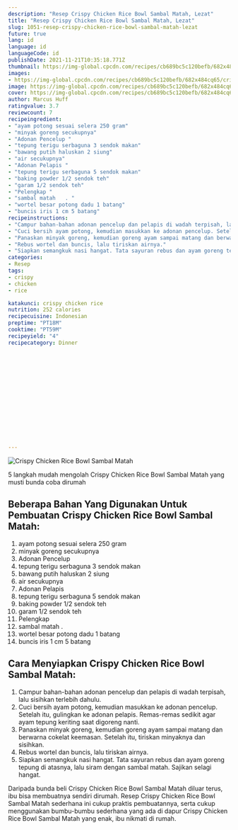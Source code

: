 ```yaml
---
description: "Resep Crispy Chicken Rice Bowl Sambal Matah, Lezat"
title: "Resep Crispy Chicken Rice Bowl Sambal Matah, Lezat"
slug: 1051-resep-crispy-chicken-rice-bowl-sambal-matah-lezat
future: true
lang: id
language: id
languageCode: id
publishDate: 2021-11-21T10:35:18.771Z 
thumbnail: https://img-global.cpcdn.com/recipes/cb689bc5c120befb/682x484cq65/crispy-chicken-rice-bowl-sambal-matah-foto-resep-utama.png
images:
- https://img-global.cpcdn.com/recipes/cb689bc5c120befb/682x484cq65/crispy-chicken-rice-bowl-sambal-matah-foto-resep-utama.png
image: https://img-global.cpcdn.com/recipes/cb689bc5c120befb/682x484cq65/crispy-chicken-rice-bowl-sambal-matah-foto-resep-utama.png
cover: https://img-global.cpcdn.com/recipes/cb689bc5c120befb/682x484cq65/crispy-chicken-rice-bowl-sambal-matah-foto-resep-utama.png
author: Marcus Huff
ratingvalue: 3.7
reviewcount: 7
recipeingredient:
- "ayam potong sesuai selera 250 gram"
- "minyak goreng secukupnya"
- "Adonan Pencelup "
- "tepung terigu serbaguna 3 sendok makan"
- "bawang putih haluskan 2 siung"
- "air secukupnya"
- "Adonan Pelapis "
- "tepung terigu serbaguna 5 sendok makan"
- "baking powder 1/2 sendok teh"
- "garam 1/2 sendok teh"
- "Pelengkap "
- "sambal matah   . "
- "wortel besar potong dadu 1 batang"
- "buncis iris 1 cm 5 batang"
recipeinstructions:
- "Campur bahan-bahan adonan pencelup dan pelapis di wadah terpisah, lalu sisihkan terlebih dahulu."
- "Cuci bersih ayam potong, kemudian masukkan ke adonan pencelup. Setelah itu, gulingkan ke adonan pelapis. Remas-remas sedikit agar ayam tepung keriting saat digoreng nanti."
- "Panaskan minyak goreng, kemudian goreng ayam sampai matang dan berwarna cokelat keemasan. Setelah itu, tiriskan minyaknya dan sisihkan."
- "Rebus wortel dan buncis, lalu tiriskan airnya."
- "Siapkan semangkuk nasi hangat. Tata sayuran rebus dan ayam goreng tepung di atasnya, lalu siram dengan sambal matah. Sajikan selagi hangat."
categories:
- Resep
tags:
- crispy
- chicken
- rice

katakunci: crispy chicken rice 
nutrition: 252 calories
recipecuisine: Indonesian
preptime: "PT18M"
cooktime: "PT59M"
recipeyield: "4"
recipecategory: Dinner


     
    
    
    
    
    
    
    
    
    
    
      
    
---
```



![Crispy Chicken Rice Bowl Sambal Matah](https://img-global.cpcdn.com/recipes/cb689bc5c120befb/682x484cq65/crispy-chicken-rice-bowl-sambal-matah-foto-resep-utama.png)

5 langkah mudah mengolah  Crispy Chicken Rice Bowl Sambal Matah yang musti bunda coba dirumah

<!--inarticleads1-->

## Beberapa Bahan Yang Digunakan Untuk Pembuatan Crispy Chicken Rice Bowl Sambal Matah:

1. ayam potong sesuai selera 250 gram
1. minyak goreng secukupnya
1. Adonan Pencelup 
1. tepung terigu serbaguna 3 sendok makan
1. bawang putih haluskan 2 siung
1. air secukupnya
1. Adonan Pelapis 
1. tepung terigu serbaguna 5 sendok makan
1. baking powder 1/2 sendok teh
1. garam 1/2 sendok teh
1. Pelengkap 
1. sambal matah   . 
1. wortel besar potong dadu 1 batang
1. buncis iris 1 cm 5 batang



<!--inarticleads2-->

## Cara Menyiapkan Crispy Chicken Rice Bowl Sambal Matah:

1. Campur bahan-bahan adonan pencelup dan pelapis di wadah terpisah, lalu sisihkan terlebih dahulu.
1. Cuci bersih ayam potong, kemudian masukkan ke adonan pencelup. Setelah itu, gulingkan ke adonan pelapis. Remas-remas sedikit agar ayam tepung keriting saat digoreng nanti.
1. Panaskan minyak goreng, kemudian goreng ayam sampai matang dan berwarna cokelat keemasan. Setelah itu, tiriskan minyaknya dan sisihkan.
1. Rebus wortel dan buncis, lalu tiriskan airnya.
1. Siapkan semangkuk nasi hangat. Tata sayuran rebus dan ayam goreng tepung di atasnya, lalu siram dengan sambal matah. Sajikan selagi hangat.




Daripada bunda beli  Crispy Chicken Rice Bowl Sambal Matah  diluar terus, ibu  bisa membuatnya sendiri dirumah. Resep  Crispy Chicken Rice Bowl Sambal Matah  sederhana ini cukup praktis pembuatannya, serta cukup menggunakan bumbu-bumbu sederhana yang ada di dapur  Crispy Chicken Rice Bowl Sambal Matah  yang enak, ibu nikmati di rumah.
